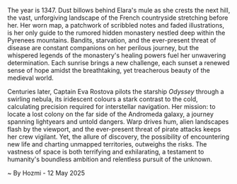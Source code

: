 
The year is 1347.  Dust billows behind Elara's mule as she crests the next hill, the vast, unforgiving landscape of the French countryside stretching before her.  Her worn map, a patchwork of scribbled notes and faded illustrations, is her only guide to the rumored hidden monastery nestled deep within the Pyrenees mountains.  Bandits, starvation, and the ever-present threat of disease are constant companions on her perilous journey, but the whispered legends of the monastery's healing powers fuel her unwavering determination. Each sunrise brings a new challenge, each sunset a renewed sense of hope amidst the breathtaking, yet treacherous beauty of the medieval world.


Centuries later, Captain Eva Rostova pilots the starship *Odyssey* through a swirling nebula, its iridescent colours a stark contrast to the cold, calculating precision required for interstellar navigation.  Her mission: to locate a lost colony on the far side of the Andromeda galaxy, a journey spanning lightyears and untold dangers.  Warp drives hum, alien landscapes flash by the viewport, and the ever-present threat of pirate attacks keeps her crew vigilant.  Yet, the allure of discovery, the possibility of encountering new life and charting unmapped territories, outweighs the risks.  The vastness of space is both terrifying and exhilarating, a testament to humanity's boundless ambition and relentless pursuit of the unknown.

~ By Hozmi - 12 May 2025
